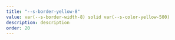 ```yaml
---
title: "--s-border-yellow-8"
value: var(--s-border-width-8) solid var(--s-color-yellow-500)
description: description
order: 20
---
```

